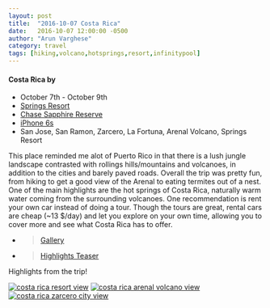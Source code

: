 ```yaml
---
layout: post
title:  "2016-10-07 Costa Rica"
date:   2016-10-07 12:00:00 -0500
author: "Arun Varghese"
category: travel
tags: [hiking,volcano,hotsprings,resort,infinitypool]
---
```


#### Costa Rica by <i class="fa fa-fw fa-plane"></i> 
+ <i class="fa fa-fw fa-calendar"></i> October 7th - October 9th
+ <i class="fa fa-fw fa-bed"></i> [Springs Resort](http://www.thespringscostarica.com/the-springs-room-descriptions.php?gclid=CjwKEAjw-Oy_BRDg4Iqok57a4kcSJADsuDK1zolwJNUo20C6PGf3875YJGAddXqgoD1RHCusf5D6jhoCjU_w_wcB)
+ <i class="fa fa-fw fa-credit-card"></i> [Chase Sapphire Reserve](https://www.chase.com/card-benefits/sapphirereserve/rewards)
+ <i class="fa fa-fw fa-camera"></i> [iPhone 6s](http://www.apple.com/shop/buy-iphone/iphone6s)
+ <i class="fa fa-fw fa-map-marker"></i> San Jose, San Ramon, Zarcero, La Fortuna, Arenal Volcano, Springs Resort

This place reminded me alot of Puerto Rico in that there is a lush jungle landscape contrasted with rollings hills/mountains and volcanoes, in addition to the cities and barely paved roads. Overall the trip was pretty fun, from hiking to get a good view of the Arenal to eating termites out of a nest. One of the main highlights are the hot springs of Costa Rica, naturally warm water coming from the surrounding volcanoes. One recommendation is rent your own car instead of doing a tour. Though the tours are great, rental cars are cheap (~13 $/day) and let you explore on your own time, allowing you to cover more and see what Costa Rica has to offer.

+ > [Gallery](http://imgur.com/a/Mv4CT)
+ > [Highlights Teaser](https://www.instagram.com/p/BLWphDiFic9/?taken-by=var_arun)  

Highlights from the trip!

<div class="img-container">
	<a target="_blank" href="http://i.imgur.com/qjAZ5nY.jpg"><img class="img-travel" src="http://i.imgur.com/qjAZ5nYh.jpg" alt
	="costa rica resort view"/></a>
	<a target="_blank" href="http://i.imgur.com/bJxL8sB.jpg"><img class="img-travel" src="http://i.imgur.com/bJxL8sBh.jpg" alt
	="costa rica arenal volcano view"/></a>
	<a target="_blank" href="http://i.imgur.com/bjU3Wk9.jpg"><img class="img-travel" src="http://i.imgur.com/bjU3Wk9h.jpg" alt
	="costa rica zarcero city view"/></a>
</div>





